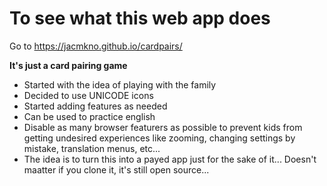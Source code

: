 # To see what this web app does
Go to https://jacmkno.github.io/cardpairs/

**It's just a card pairing game**

- Started with the idea of playing with the family
- Decided to use UNICODE icons
- Started adding features as needed
- Can be used to practice english
- Disable as many browser featurers as possible to prevent kids from getting undesired experiences like zooming, changing settings by mistake, translation menus, etc...
- The idea is to turn this into a payed app just for the sake of it... Doesn't maatter if you clone it, it's still open source...
